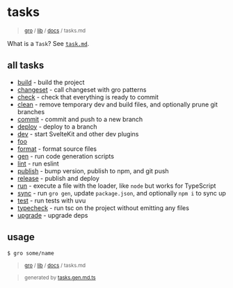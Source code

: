 # tasks

> <sub>[gro](/../..) / [lib](..) / [docs](./) / tasks.md</sub>

What is a `Task`? See [`task.md`](./task.md).

## all tasks

- [build](../build.task.ts) - build the project
- [changeset](../changeset.task.ts) - call changeset with gro patterns
- [check](../check.task.ts) - check that everything is ready to commit
- [clean](../clean.task.ts) - remove temporary dev and build files, and optionally prune git branches
- [commit](../commit.task.ts) - commit and push to a new branch
- [deploy](../deploy.task.ts) - deploy to a branch
- [dev](../dev.task.ts) - start SvelteKit and other dev plugins
- [foo](../foo.task.ts)
- [format](../format.task.ts) - format source files
- [gen](../gen.task.ts) - run code generation scripts
- [lint](../lint.task.ts) - run eslint
- [publish](../publish.task.ts) - bump version, publish to npm, and git push
- [release](../release.task.ts) - publish and deploy
- [run](../run.task.ts) - execute a file with the loader, like `node` but works for TypeScript
- [sync](../sync.task.ts) - run `gro gen`, update `package.json`, and optionally `npm i` to sync up
- [test](../test.task.ts) - run tests with uvu
- [typecheck](../typecheck.task.ts) - run tsc on the project without emitting any files
- [upgrade](../upgrade.task.ts) - upgrade deps

## usage

```bash
$ gro some/name
```

> <sub>[gro](/../..) / [lib](..) / [docs](./) / tasks.md</sub>

> <sub>generated by [tasks.gen.md.ts](tasks.gen.md.ts)</sub>
